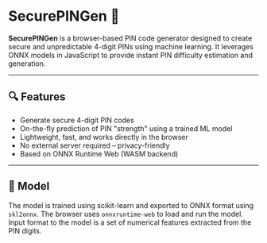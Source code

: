 # SecurePINGen 🔐

**SecurePINGen** is a browser-based PIN code generator designed to create secure and unpredictable 4-digit PINs using machine learning. It leverages ONNX models in JavaScript to provide instant PIN difficulty estimation and generation.

---

## 🔍 Features

- Generate secure 4-digit PIN codes
- On-the-fly prediction of PIN "strength" using a trained ML model
- Lightweight, fast, and works directly in the browser
- No external server required – privacy-friendly
- Based on ONNX Runtime Web (WASM backend)

---

## 🧠 Model

The model is trained using scikit-learn and exported to ONNX format using `skl2onnx`. The browser uses `onnxruntime-web` to load and run the model. Input format to the model is a set of numerical features extracted from the PIN digits.
